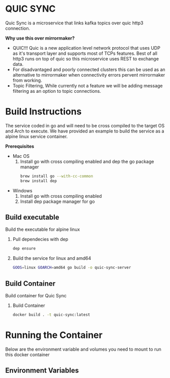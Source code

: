 # QUIC SYNC

Quic Sync is a microservice that links kafka topics over quic http3 connection.

**Why use this over mirrormaker?**
   -  QUIC!!! Quic is a new application level network protocol that uses UDP as it's transport layer and supports most of TCPs features.  Best of all http3 runs on top of quic so this microservice uses REST to exchange data.
   - For disadvantaged and poorly connected clusters this can be used as an alternative to mirrormaker when connectivity errors pervent mirrormaker from working.
   - Topic Filtering,  While currently not a feature we will be adding message filtering as an option to topic connections.

# Build Instructions

The service coded in go and will need to be cross compiled to the target OS and Arch to execute.  We have provided an example to build the service as a alpine linux service container.

**Prerequisites**
   * Mac OS
      1. Install go with cross compiling enabled and dep the go package manager
         ```bash
         brew install go --with-cc-common
         brew install dep
         ```
   * Windows
      1. Install go with cross compiling enabled
      2. Install dep package manager for go

## Build executable

Build the executable for alpine linux 
1. Pull dependecies with dep
   ```bash
   dep ensure
   ```
1. Build the service for linux and amd64
   ```bash
   GOOS=linux GOARCH=amd64 go build -o quic-sync-server
   ```
## Build Container

Build container for Quic Sync

1. Build Container
   ```bash
   docker build . -t quic-sync:latest
   ```

# Running the Container

Below are the environment variable and volumes you need to mount to run this docker container

## Environment Variables

